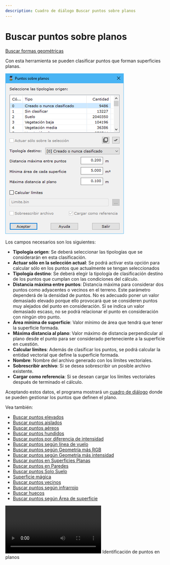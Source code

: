 ```yaml
---
description: Cuadro de diálogo Buscar puntos sobre planos
---
```


# Buscar puntos sobre planos

[Buscar formas geométricas](./)

Con esta herramienta se pueden clasificar puntos que forman superficies planas.

![Cuadro de diálogo Puntos sobre planos](../../../.gitbook/assets/image-177.png)

Los campos necesarios son los siguientes:

* **Tipología origen**: Se deberá seleccionar las tipologías que se considerarán en esta clasificación.
* **Actuar sólo en la selección actual**: Se podrá activar esta opción para calcular sólo en los puntos que actualmente se tengan seleccionados
* **Tipología destino**: Se deberá elegir la tipología de clasificación destino de los puntos que cumplan con las condiciones del cálculo.
* **Distancia máxima entre puntos**: Distancia máxima para considerar dos puntos como adyacentes o vecinos en el terreno. Este parámetro dependerá de la densidad de puntos. No es adecuado poner un valor demasiado elevado porque ello provocará que se consideren puntos muy alejados del punto en consideración. Si se indica un valor demasiado escaso, no se podrá relacionar el punto en consideración con ningún otro punto.
* **Área mínima de superficie**: Valor mínimo de área que tendrá que tener la superficie formada.
* **Máxima distancia al plano**: Valor máximo de distancia perpendicular al plano desde el punto para ser considerado perteneciente a la superficie en cuestión.
* **Calcular límites**: Además de clasificar los puntos, se podrá calcular la entidad vectorial que define la superficie formada.
* **Nombre**: Nombre del archivo generado con los límites vectoriales.
* **Sobrescribir archivo**: Si se desea sobrescribir un posible archivo existente.
* **Cargar como referencia**: Si se desean cargar los límites vectoriales después de terminado el cálculo.

Aceptando estos datos, el programa mostrará un [cuadro de diálogo](/mdtopx/modulo-laser/formas-geometricas/buscar-puntos-sobre-planos.md) donde se pueden gestionar los puntos que definen el plano.

Vea también:

* [Buscar puntos elevados](/mdtopx/modulo-laser/buscar-puntos/buscar-puntos-elevados.md)
* [Buscar puntos aislados](/mdtopx/modulo-laser/buscar-puntos/buscar-puntos-aislados.md)
* [Buscar puntos aéreos](/mdtopx/modulo-laser/buscar-puntos/buscar-puntos-aereos.md)
* [Buscar puntos hundidos](/mdtopx/modulo-laser/buscar-puntos/buscar-puntos-hundidos.md)
* [Buscar puntos por diferencia de intensidad](/mdtopx/modulo-laser/buscar-puntos/buscar-puntos-por-diferencia-de-intensidad.md)
* [Buscar puntos según línea de vuelo](/mdtopx/modulo-laser/buscar-puntos/buscar-puntos-segun-linea-de-vuelo.md)
* [Buscar puntos según Geometría más RGB](../buscar-puntos/buscar-puntos-segun-geometria-mas-rgb.md)
* [Buscar puntos según Geometría más intensidad](../buscar-puntos/buscar-puntos-segun-geometria-mas-intensidad.md)
* [Buscar puntos en Superficies Planas](/mdtopx/modulo-laser/buscar-puntos/buscar-puntos-en-superficies-planas.md)
* [Buscar puntos en Paredes](/mdtopx/modulo-laser/buscar-puntos/buscar-puntos-en-paredes.md)
* [Buscar puntos Solo Suelo](../buscar-puntos/solo-suelo.md)
* [Superficie mágica](/mdtopx/modulo-laser/buscar-puntos/superficie-magica/)
* [Buscar puntos vecinos](../buscar-puntos/buscar-vecinos.md)
* [Buscar puntos según infrarrojo](/mdtopx/modulo-laser/buscar-puntos/buscar-puntos-segun-infrarrojo.md)
* [Buscar huecos](/mdtopx/modulo-laser/buscar-puntos/buscar-huecos.md)
* [Buscar puntos según Área de superficie](../buscar-puntos/buscar-puntos-segun-area.md)

<video controls><source src="https://youtu.be/0NJjQvRX5CM" type="video/mp4"></video>
Identificación de puntos en planos

